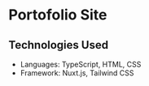# Portofolio Site

## Technologies Used
- Languages: TypeScript, HTML, CSS
- Framework: Nuxt.js, Tailwind CSS
